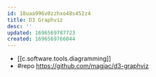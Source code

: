 ```yaml
---
id: 18uaa996v0zzhxo48s452z4
title: D3 Graphviz
desc: ''
updated: 1696569787723
created: 1696569766044
---
```


- [[c.software.tools.diagramming]]
- #repo https://github.com/magjac/d3-graphviz